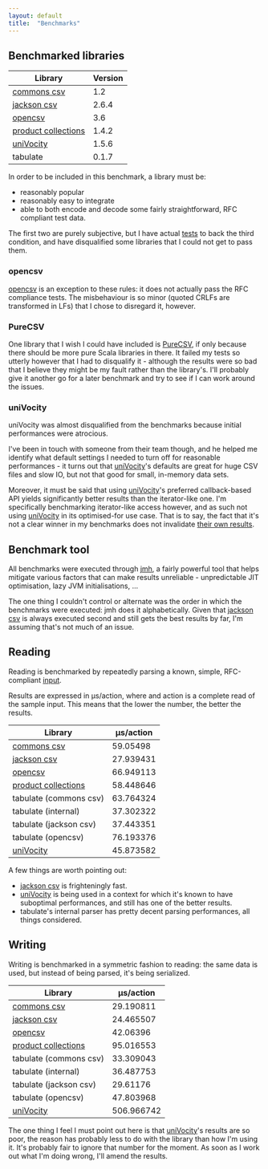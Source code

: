 ```yaml
---
layout: default
title:  "Benchmarks"
---
```


## Benchmarked libraries

| Library               | Version |
|-----------------------|---------|
| [commons csv]         | 1.2     |
| [jackson csv]         | 2.6.4   |
| [opencsv]             | 3.6     |
| [product collections] | 1.4.2   |
| [uniVocity]           | 1.5.6   |
| tabulate              | 0.1.7   |

In order to be included in this benchmark, a library must be:

* reasonably popular
* reasonably easy to integrate
* able to both encode and decode some fairly straightforward, RFC compliant test data.

The first two are purely subjective, but I have actual
[tests](https://github.com/nrinaudo/tabulate/tree/master/benchmark/src/test/scala/tabulate/benchmark) to back the third
condition, and have disqualified some libraries that I could not get to pass them.

### opencsv
[opencsv] is an exception to these rules: it does not actually pass the RFC compliance tests. The misbehaviour is so
minor (quoted CRLFs are transformed in LFs) that I chose to disregard it, however.

### PureCSV
One library that I wish I could have included is [PureCSV](https://github.com/melrief/PureCSV), if only because 
there should be more pure Scala libraries in there. It failed my tests so utterly however that I had to disqualify it -
although the results were so bad that I believe they might be my fault rather than the library's. I'll probably give it
another go for a later benchmark and try to see if I can work around the issues.

### uniVocity
uniVocity was almost disqualified from the benchmarks because initial performances were atrocious.

I've been in touch with someone from their team though, and he helped me identify what default settings I needed
to turn off for reasonable performances - it turns out that [uniVocity]'s defaults are great for huge CSV files and slow
IO, but not that good for small, in-memory data sets.

Moreover, it must be said that using [uniVocity]'s preferred callback-based API yields significantly better results than
the iterator-like one. I'm specifically benchmarking iterator-like access however, and as such not using [uniVocity]
in its optimised-for use case. That is to say, the fact that it's not a clear winner in my benchmarks does not
invalidate [their own results](https://github.com/uniVocity/csv-parsers-comparison).

## Benchmark tool
All benchmarks were executed through [jmh](http://openjdk.java.net/projects/code-tools/jmh/), a fairly powerful tool
that helps mitigate various factors that can make results unreliable - unpredictable JIT optimisation, lazy JVM
initialisations, ...

The one thing I couldn't control or alternate was the order in which the benchmarks were executed: jmh does it
alphabetically. Given that [jackson csv] is always executed second and still gets the best results by far, I'm assuming
that's not much of an issue.

## Reading
Reading is benchmarked by repeatedly parsing a known, simple, RFC-compliant
[input](https://github.com/nrinaudo/tabulate/blob/master/benchmark/src/main/scala/tabulate/benchmark/package.scala).
 
Results are expressed in μs/action, where and action is a complete read of the sample input. This means that the lower
the number, the better the results.  

| Library                | μs/action |
|------------------------|-----------|
| [commons csv]          | 59.05498  |
| [jackson csv]          | 27.939431 |
| [opencsv]              | 66.949113 |
| [product collections]  | 58.448646 |
| tabulate (commons csv) | 63.764324 |
| tabulate (internal)    | 37.302322 |
| tabulate (jackson csv) | 37.443351 |
| tabulate (opencsv)     | 76.193376 |
| [uniVocity]            | 45.873582 |

A few things are worth pointing out:

* [jackson csv] is frighteningly fast.
* [uniVocity] is being used in a context for which it's known to have suboptimal performances, and still has one of the
  better results.
* tabulate's internal parser has pretty decent parsing performances, all things considered.


## Writing
Writing is benchmarked in a symmetric fashion to reading: the same data is used, but instead of being parsed, it's being
serialized.

| Library                | μs/action  |
|------------------------|------------|
| [commons csv]          | 29.190811  |
| [jackson csv]          | 24.465507  |
| [opencsv]              | 42.06396   |
| [product collections]  | 95.016553  |
| tabulate (commons csv) | 33.309043  |
| tabulate (internal)    | 36.487753  |
| tabulate (jackson csv) | 29.61176   |
| tabulate (opencsv)     | 47.803968  |
| [uniVocity]            | 506.966742 |

The one thing I feel I must point out here is that [uniVocity]'s results are so poor, the reason has probably less to do
with the library than how I'm using it. It's probably fair to ignore that number for the moment. As soon as I work out
what I'm doing wrong, I'll amend the results.

[commons csv]:https://commons.apache.org/proper/commons-csv/
[jackson csv]:https://github.com/FasterXML/jackson-dataformat-csv
[opencsv]:http://opencsv.sourceforge.net
[uniVocity]:https://github.com/uniVocity/uniVocity-parsers
[product collections]:https://github.com/marklister/product-collections